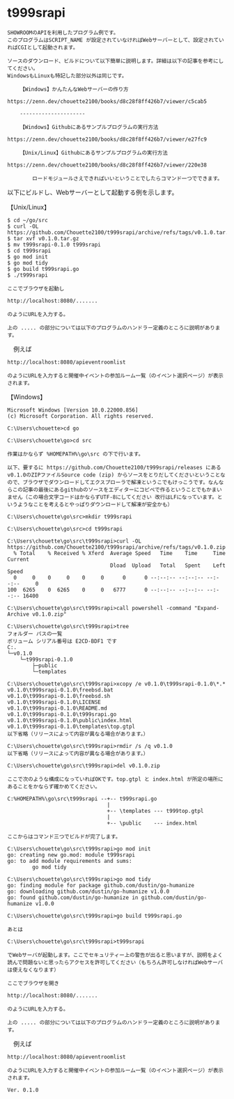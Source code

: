 # t999srapi

	SHOWROOMのAPIを利用したプログラム例です。
	このプログラムはSCRIPT_NAME が設定されていなければWebサーバーとして、設定されていればCGIとして起動されます。

	ソースのダウンロード、ビルドについて以下簡単に説明します。詳細は以下の記事を参考にしてください。
	WindowsもLinuxも特記した部分以外は同じです。

		【Windows】かんたんなWebサーバーの作り方
			https://zenn.dev/chouette2100/books/d8c28f8ff426b7/viewer/c5cab5

		---------------------

		【Windows】Githubにあるサンプルプログラムの実行方法
			https://zenn.dev/chouette2100/books/d8c28f8ff426b7/viewer/e27fc9

		【Unix/Linux】Githubにあるサンプルプログラムの実行方法
			https://zenn.dev/chouette2100/books/d8c28f8ff426b7/viewer/220e38

			ロードモジュールさえできればいいということでしたらコマンド一つでできます。

以下にビルドし、Webサーバーとして起動する例を示します。

【Unix/Linux】

	$ cd ~/go/src
	$ curl -OL https://github.com/Chouette2100/t999srapi/archive/refs/tags/v0.1.0.tar.gz
	$ tar xvf v0.1.0.tar.gz
	$ mv t999srapi-0.1.0 t999srapi
	$ cd t999srapi
	$ go mod init
	$ go mod tidy
	$ go build t999srapi.go
	$ ./t999srapi

	ここでブラウザを起動し
  
  	http://localhost:8080/.......

	のようにURLを入力する。

	上の ..... の部分については以下のプログラムのハンドラー定義のところに説明があります。

　例えば

	http://localhost:8080/apieventroomlist

	のようにURLを入力すると開催中イベントの参加ルーム一覧（のイベント選択ページ）が表示されます。

【Windows】

	Microsoft Windows [Version 10.0.22000.856]
	(c) Microsoft Corporation. All rights reserved.

	C:\Users\chouette>cd go

	C:\Users\chouette\go>cd src

	作業はかならず %HOMEPATH%\go\src の下で行います。

	以下、要するに https://github.com/Chouette2100/t999srapi/releases にあるv0.1.0のZIPファイルSource code (zip) からソースをとりだしてくださいということなので、ブラウザでダウンロードしてエクスプローラで解凍というこでもけっこうです。なんならこの記事の最後にあるgithubのソースをエディターにコピペで作るということでもかまいません（この場合文字コードはかならずUTF-8にしてください 改行はLFになっています。というようなことを考えるとやっぱりダウンロードして解凍が安全かも）

	C:\Users\chouette\go\src>mkdir t999srapi

	C:\Users\chouette\go\src>cd t999srapi

	C:\Users\chouette\go\src\t999srapi>curl -OL https://github.com/Chouette2100/t999srapi/archive/refs/tags/v0.1.0.zip
	  % Total    % Received % Xferd  Average Speed   Time    Time     Time  Current
	                                 Dload  Upload   Total   Spent    Left  Speed
	  0     0    0     0    0     0      0      0 --:--:-- --:--:-- --:--:--     0
	100  6265    0  6265    0     0   6777      0 --:--:-- --:--:-- --:--:-- 16400

	C:\Users\chouette\go\src\t999srapi>call powershell -command "Expand-Archive v0.1.0.zip"

	C:\Users\chouette\go\src\t999srapi>tree
	フォルダー パスの一覧
	ボリューム シリアル番号は E2CD-BDF1 です
	C:.
	└─v0.1.0
	    └─t999srapi-0.1.0
	        ├─public
	        └─templates

	C:\Users\chouette\go\src\t999srapi>xcopy /e v0.1.0\t999srapi-0.1.0\*.*
	v0.1.0\t999srapi-0.1.0\freebsd.bat
	v0.1.0\t999srapi-0.1.0\freebsd.sh
	v0.1.0\t999srapi-0.1.0\LICENSE
	v0.1.0\t999srapi-0.1.0\README.md
	v0.1.0\t999srapi-0.1.0\t999srapi.go
	v0.1.0\t999srapi-0.1.0\public\index.html
	v0.1.0\t999srapi-0.1.0\templates\top.gtpl
	以下省略（リリースによって内容が異なる場合があります。）

	C:\Users\chouette\go\src\t999srapi>rmdir /s /q v0.1.0
	以下省略（リリースによって内容が異なる場合があります。）

	C:\Users\chouette\go\src\t999srapi>del v0.1.0.zip

	ここで次のような構成になっていればOKです。top.gtpl と index.html が所定の場所にあることをかならず確かめてください。

	C:%HOMEPATH%\go\src\t999srapi --+-- t999srapi.go
	                                |
	                                +-- \templates --- t999top.gtpl
	                                |
	                                +-- \public    --- index.html

	ここからはコマンド三つでビルドが完了します。

	C:\Users\chouette\go\src\t999srapi>go mod init
	go: creating new go.mod: module t999srapi
	go: to add module requirements and sums:
	        go mod tidy

	C:\Users\chouette\go\src\t999srapi>go mod tidy
	go: finding module for package github.com/dustin/go-humanize
	go: downloading github.com/dustin/go-humanize v1.0.0
	go: found github.com/dustin/go-humanize in github.com/dustin/go-humanize v1.0.0

	C:\Users\chouette\go\src\t999srapi>go build t999srapi.go

	あとは

	C:\Users\chouette\go\src\t999srapi>t999srapi

	でWebサーバが起動します。ここでセキュリティー上の警告が出ると思いますが、説明をよく読んで問題ないと思ったらアクセスを許可してください（もちろん許可しなければWebサーバは使えなくなります）

	ここでブラウザを開き

	http://localhost:8080/.......

	のようにURLを入力する。

	上の ..... の部分については以下のプログラムのハンドラー定義のところに説明があります。

　例えば

	http://localhost:8080/apieventroomlist

	のようにURLを入力すると開催中イベントの参加ルーム一覧（のイベント選択ページ）が表示されます。

	Ver. 0.1.0
